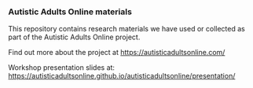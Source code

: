 ### Autistic Adults Online materials 

This repository contains research materials we have used or collected as part of the Autistic Adults Online project. 

Find out more about the project at https://autisticadultsonline.com/

Workshop presentation slides at: https://autisticadultsonline.github.io/autisticadultsonline/presentation/
